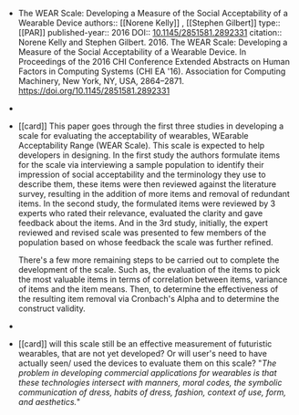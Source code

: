 - The WEAR Scale: Developing a Measure of the Social Acceptability of a Wearable Device
  authors:: [[Norene Kelly]] , [[Stephen Gilbert]]
  type:: [[PAR]] 
  published-year:: 2016
  DOI:: [10.1145/2851581.2892331](http://dx.doi.org/10.1145/2851581.2892331) 
  citation:: Norene Kelly and Stephen Gilbert. 2016. The WEAR Scale: Developing a Measure of the Social Acceptability of a Wearable Device. In Proceedings of the 2016 CHI Conference Extended Abstracts on Human Factors in Computing Systems (CHI EA '16). Association for Computing Machinery, New York, NY, USA, 2864–2871. https://doi.org/10.1145/2851581.2892331
-
- [[card]] This paper goes through the first three studies in developing a scale for evaluating the acceptability of wearables, WEarable Acceptability Range (WEAR Scale). This scale is expected to help developers in designing. In the first study the authors formulate items for the scale via interviewing a sample population to identify their impression of social acceptability and the terminology they use to describe them, these items were then reviewed against the literature survey, resulting in the addition of more items and removal of redundant items. In the second study, the formulated items were reviewed by 3 experts who rated their relevance, evaluated the clarity and gave feedback about the items. And in the 3rd study, initially, the expert reviewed and revised scale was presented to few members of the population based on whose feedback the scale was further refined. 
  
  There's a few more remaining steps to be carried out  to complete the development of the scale. Such as, the evaluation of the items to pick the most valuable items in terms of correlation between items, variance of items and the item means. Then, to determine the effectiveness of the resulting item removal via Cronbach's Alpha and to determine the construct validity.
-
- [[card]] will this scale still be an effective measurement of futuristic wearables, that are not yet developed? Or will user's need to have actually seen/ used the devices to evaluate them on this scale?
  "_The problem in developing commercial applications for wearables is that these technologies intersect with manners, moral codes, the symbolic communication of dress, habits of dress, fashion, context of use, form, and aesthetics._"